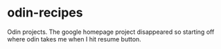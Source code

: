 # odin-recipes
Odin projects.  The google homepage project disappeared so starting off where odin takes me when I hit resume button.
